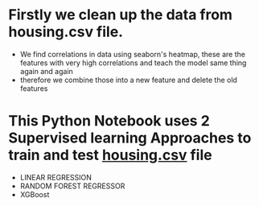 # Firstly we clean up the data from housing.csv file.
- We find correlations in data using seaborn's heatmap, these are the features with very high correlations and teach the model same thing again and again
- therefore we combine those into a new feature and delete the old features

# This Python Notebook uses 2 Supervised learning Approaches to train and test [housing.csv](https://github.com/rituraj-navindgikar/ML/blob/main/housing.csv) file 
- LINEAR REGRESSION 
- RANDOM FOREST REGRESSOR
- XGBoost
